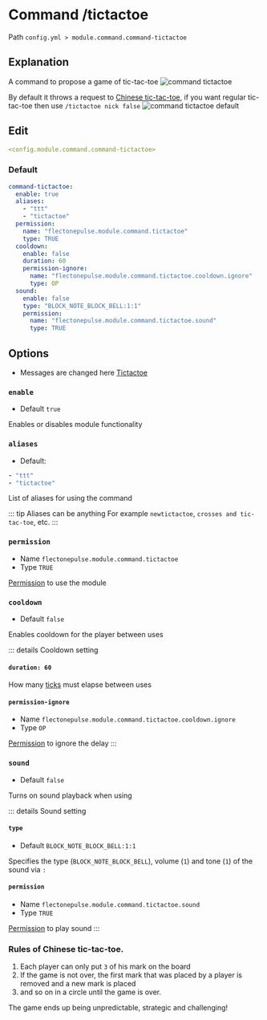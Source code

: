 # Command /tictactoe
Path `config.yml > module.command.command-tictactoe`

## Explanation
A command to propose a game of tic-tac-toe
![command tictactoe](/commandtictactoe.png)

By default it throws a request to [Chinese tic-tac-toe](#rules-of-chinese-tic-tac-toe), if you want regular tic-tac-toe then use `/tictactoe nick false`
![command tictactoe default](/commandtictactoedefault.png)

## Edit
```yaml
<config.module.command.command-tictactoe>
```

### Default
```yaml
command-tictactoe:
  enable: true
  aliases:
    - "ttt"
    - "tictactoe"
  permission:
    name: "flectonepulse.module.command.tictactoe"
    type: TRUE
  cooldown:
    enable: false
    duration: 60
    permission-ignore:
      name: "flectonepulse.module.command.tictactoe.cooldown.ignore"
      type: OP
  sound:
    enable: false
    type: "BLOCK_NOTE_BLOCK_BELL:1:1"
    permission:
      name: "flectonepulse.module.command.tictactoe.sound"
      type: TRUE
```

## Options

- Messages are changed here [Tictactoe](/en/messages/ru_ru/module/command/command-tictactoe/)

### `enable`
- Default `true`

Enables or disables module functionality

### `aliases`
- Default:
```yaml
- "ttt"
- "tictactoe"
```

List of aliases for using the command

::: tip Aliases can be anything
For example `newtictactoe`, `crosses and tic-tac-toe`, etc.
:::

### `permission`
- Name `flectonepulse.module.command.tictactoe`
- Type `TRUE`

[Permission](/en/config/module/#explanation) to use the module

### `cooldown`
- Default `false`

Enables cooldown for the player between uses

::: details Cooldown setting
#### `duration: 60`

How many [ticks](https://minecraft.wiki/w/Tick) must elapse between uses

#### `permission-ignore`
- Name `flectonepulse.module.command.tictactoe.cooldown.ignore`
- Type `OP`

[Permission](/en/config/module/#explanation) to ignore the delay
:::

### `sound`
- Default `false`

Turns on sound playback when using

::: details Sound setting
#### `type`
- Default `BLOCK_NOTE_BLOCK_BELL:1:1`

Specifies the type (`BLOCK_NOTE_BLOCK_BELL`), volume (`1`) and tone (`1`) of the sound via `:`

#### `permission`
- Name `flectonepulse.module.command.tictactoe.sound`
- Type `TRUE`

[Permission](/en/config/module/#explanation) to play sound
:::

### Rules of Chinese tic-tac-toe.

1. Each player can only put `3` of his mark on the board
2. If the game is not over, the first mark that was placed by a player is removed and a new mark is placed
3. and so on in a circle until the game is over.

The game ends up being unpredictable, strategic and challenging!